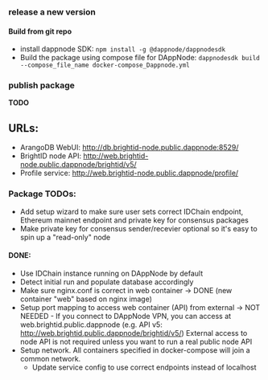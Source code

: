 ### release a new version
 
#### Build from git repo
- install dappnode SDK: `npm install -g @dappnode/dappnodesdk`
- Build the package using compose file for DAppNode: 
  `dappnodesdk build --compose_file_name docker-compose_Dappnode.yml`
  
### publish package
**TODO**

## URLs:
 - ArangoDB WebUI: http://db.brightid-node.public.dappnode:8529/
 - BrightID node API: http://web.brightid-node.public.dappnode/brightid/v5/
 - Profile service: http://web.brightid-node.public.dappnode/profile/ 

### Package TODOs:
- Add setup wizard to make sure user sets correct IDChain endpoint, Ethereum mainnet
  endpoint and private key for consensus packages
- Make private key for consensus sender/recevier optional so it's easy to spin up a "read-only" node

#### DONE:
- Use IDChain instance running on DAppNode by default
- Detect initial run and populate database accordingly
- Make sure nginx.conf is correct in web container
  -> DONE (new container "web" based on nginx image)
- Setup port mapping to access web container (API) from external
  -> NOT NEEDED - If you connect to DAppNode VPN, you can access at 
     web.brightid.public.dappnode (e.g. API v5: http://web.brightid.public.dappnode/brightid/v5/)
     External access to node API is not required unless you want to run a real public node API
- Setup network. All containers specified in docker-compose will join a common network.
    - Update service config to use correct endpoints instead of localhost
  
